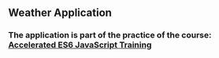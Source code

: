 ## Weather Application

### The application is part of the practice of the course: [Accelerated ES6 JavaScript Training](https://www.udemy.com/course/es6-bootcamp-next-generation-javascript/)